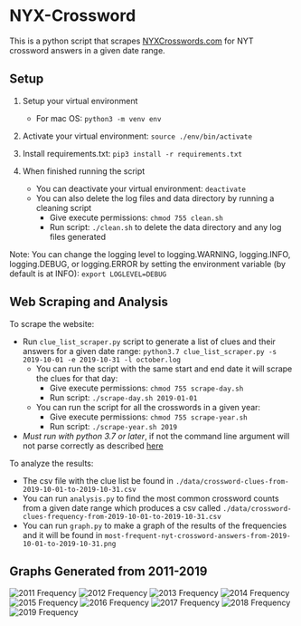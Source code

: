 # NYX-Crossword

This is a python script that scrapes [NYXCrosswords.com](https://nyxcrossword.com/) for NYT crossword answers in a given date range.

## Setup

1. Setup your virtual environment
    - For mac OS: `python3 -m venv env`

2. Activate your virtual environment: `source ./env/bin/activate`

3. Install requirements.txt: `pip3 install -r requirements.txt`

4. When finished running the script
    - You can deactivate your virtual environment: `deactivate`
    - You can also delete the log files and data directory by running a cleaning script
        - Give execute permissions: `chmod 755 clean.sh`
        - Run script: `./clean.sh` to delete the data directory and any log files generated
  
Note: You can change the logging level to logging.WARNING, logging.INFO, logging.DEBUG, or logging.ERROR by setting the environment variable (by default is at INFO): `export LOGLEVEL=DEBUG`

## Web Scraping and Analysis

To scrape the website:

- Run `clue_list_scraper.py` script to generate a list of clues and their answers for a given date range: `python3.7 clue_list_scraper.py -s 2019-10-01 -e 2019-10-31 -l october.log`
  - You can run the script with the same start and end date it will scrape the clues for that day:
    - Give execute permissions: `chmod 755 scrape-day.sh`
    - Run script: `./scrape-day.sh 2019-01-01`
  - You can run the script for all the crosswords in a given year:
    - Give execute permissions: `chmod 755 scrape-year.sh`
    - Run script: `./scrape-year.sh 2019`
- *Must run with python 3.7 or later*, if not the command line argument will not parse correctly as described [here](https://stackoverflow.com/questions/25470844/specify-format-for-input-arguments-argparse-python/25470943)

To analyze the results:

- The csv file with the clue list be found in `./data/crossword-clues-from-2019-10-01-to-2019-10-31.csv`
- You can run `analysis.py` to find the most common crossword counts from a given date range which produces a csv called `./data/crossword-clues-frequency-from-2019-10-01-to-2019-10-31.csv`
- You can run `graph.py` to make a graph of the results of the frequencies and it will be found in `most-frequent-nyt-crossword-answers-from-2019-10-01-to-2019-10-31.png`

## Graphs Generated from 2011-2019

![2011 Frequency](./graph/most-frequent-nyt-crossword-answers-from-2011-01-01-to-2011-12-31.png)
![2012 Frequency](./graph/most-frequent-nyt-crossword-answers-from-2012-01-01-to-2012-12-31.png)
![2013 Frequency](./graph/most-frequent-nyt-crossword-answers-from-2013-01-01-to-2013-12-31.png)
![2014 Frequency](./graph/most-frequent-nyt-crossword-answers-from-2014-01-01-to-2014-12-31.png)
![2015 Frequency](./graph/most-frequent-nyt-crossword-answers-from-2015-01-01-to-2015-12-31.png)
![2016 Frequency](./graph/most-frequent-nyt-crossword-answers-from-2016-01-01-to-2016-12-31.png)
![2017 Frequency](./graph/most-frequent-nyt-crossword-answers-from-2017-01-01-to-2017-12-31.png)
![2018 Frequency](./graph/most-frequent-nyt-crossword-answers-from-2018-01-01-to-2018-12-31.png)
![2019 Frequency](./graph/most-frequent-nyt-crossword-answers-from-2019-01-01-to-2010-12-31.png)
